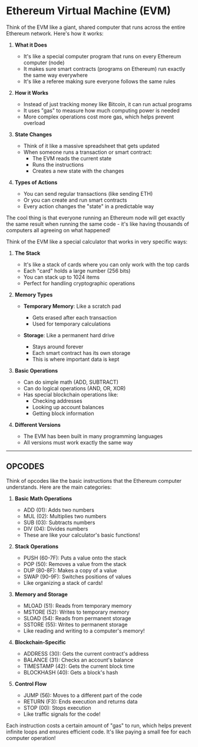 # Ethereum Virtual Machine (EVM)

Think of the EVM like a giant, shared computer that runs across the entire Ethereum network. Here's how it works:

1. **What it Does**
   - It's like a special computer program that runs on every Ethereum computer (node)
   - It makes sure smart contracts (programs on Ethereum) run exactly the same way everywhere
   - It's like a referee making sure everyone follows the same rules

2. **How it Works**
   - Instead of just tracking money like Bitcoin, it can run actual programs
   - It uses "gas" to measure how much computing power is needed
   - More complex operations cost more gas, which helps prevent overload

3. **State Changes**
   - Think of it like a massive spreadsheet that gets updated
   - When someone runs a transaction or smart contract:
     - The EVM reads the current state
     - Runs the instructions
     - Creates a new state with the changes

4. **Types of Actions**
   - You can send regular transactions (like sending ETH)
   - Or you can create and run smart contracts
   - Every action changes the "state" in a predictable way

The cool thing is that everyone running an Ethereum node will get exactly the same result when running the same code - it's like having thousands of computers all agreeing on what happened!

Think of the EVM like a special calculator that works in very specific ways:

1. **The Stack**
   - It's like a stack of cards where you can only work with the top cards
   - Each "card" holds a large number (256 bits)
   - You can stack up to 1024 items
   - Perfect for handling cryptographic operations

2. **Memory Types**
   - **Temporary Memory**: Like a scratch pad
     - Gets erased after each transaction
     - Used for temporary calculations
   
   - **Storage**: Like a permanent hard drive
     - Stays around forever
     - Each smart contract has its own storage
     - This is where important data is kept

3. **Basic Operations**
   - Can do simple math (ADD, SUBTRACT)
   - Can do logical operations (AND, OR, XOR)
   - Has special blockchain operations like:
     - Checking addresses
     - Looking up account balances
     - Getting block information

4. **Different Versions**
   - The EVM has been built in many programming languages
   - All versions must work exactly the same way

____

## OPCODES

Think of opcodes like the basic instructions that the Ethereum computer understands. Here are the main categories:

1. **Basic Math Operations**
   - ADD (01): Adds two numbers
   - MUL (02): Multiplies two numbers
   - SUB (03): Subtracts numbers
   - DIV (04): Divides numbers
   - These are like your calculator's basic functions!

2. **Stack Operations**
   - PUSH (60-7F): Puts a value onto the stack
   - POP (50): Removes a value from the stack
   - DUP (80-8F): Makes a copy of a value
   - SWAP (90-9F): Switches positions of values
   - Like organizing a stack of cards!

3. **Memory and Storage**
   - MLOAD (51): Reads from temporary memory
   - MSTORE (52): Writes to temporary memory
   - SLOAD (54): Reads from permanent storage
   - SSTORE (55): Writes to permanent storage
   - Like reading and writing to a computer's memory!

4. **Blockchain-Specific**
   - ADDRESS (30): Gets the current contract's address
   - BALANCE (31): Checks an account's balance
   - TIMESTAMP (42): Gets the current block time
   - BLOCKHASH (40): Gets a block's hash

5. **Control Flow**
   - JUMP (56): Moves to a different part of the code
   - RETURN (F3): Ends execution and returns data
   - STOP (00): Stops execution
   - Like traffic signals for the code!

Each instruction costs a certain amount of "gas" to run, which helps prevent infinite loops and ensures efficient code. It's like paying a small fee for each computer operation!